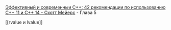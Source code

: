 
[Эффективный и современныи С++: 42 рекомендации по использованию С++ 11 и С++ 14 - Скотт Мейерс](books/Эффективный_и_современный_С_Скотт_Мейерс.pdf) - Глава 5

[[rvalue и lvalue]]

